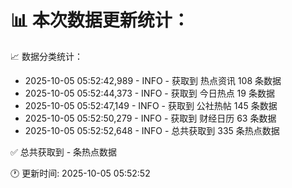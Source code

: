 📊 本次数据更新统计：
==========================

📈 数据分类统计：
- 2025-10-05 05:52:42,989 - INFO - 获取到 热点资讯 108 条数据
- 2025-10-05 05:52:44,373 - INFO - 获取到 今日热点 19 条数据
- 2025-10-05 05:52:47,149 - INFO - 获取到 公社热帖 145 条数据
- 2025-10-05 05:52:50,279 - INFO - 获取到 财经日历 63 条数据
- 2025-10-05 05:52:52,648 - INFO - 总共获取到 335 条热点数据

✅ 总共获取到 - 条热点数据

🕐 更新时间: 2025-10-05 05:52:52
